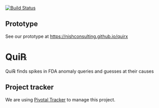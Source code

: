 [![Build Status](https://api.travis-ci.org/NishConsulting/quirx.svg?branch=master)](https://travis-ci.org/NishConsulting/quirx)

## Prototype

See our prototype at https://nishconsulting.github.io/quirx

# Qui℞
Qui℞ finds spikes in FDA anomaly queries and guesses at their causes

## Project tracker

We are using [Pivotal Tracker](https://www.pivotaltracker.com/n/projects/1370420) to manage this project.

